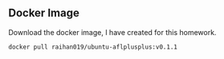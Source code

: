 
## Docker Image
Download the docker image, I have created for this homework.
```
docker pull raihan019/ubuntu-aflplusplus:v0.1.1
```
